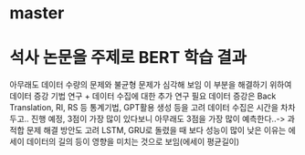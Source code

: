 # master
# 석사 논문을 주제로 BERT 학습 결과
아무래도 데이터 수량의 문제와 불균형 문제가 심각해 보임
이 부분을 해결하기 위하여 데이터 증강 기법 연구 + 데이터 수집에 대한 추가 연구 필요
데이터 증강은 Back Translation, RI, RS 등 통계기법, GPT활용 생성 등을 고려
데이터 수집은 시간을 차차 두고.. 진행 예정, 3점이 가장 많이 있다보니 아무래도 3점을 가장 많이 예측한다..-> 과적합 문제 해결 방안도 고려
LSTM, GRU로 돌렸을 때 보다 성능이 많이 낮은 이유는 에세이 데이터의 길의 등이 영향을 미치는 것으로 보임(에세이 평균길이)
